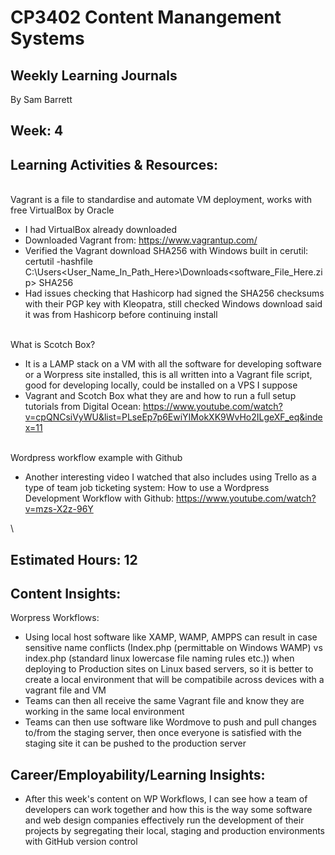# CP3402 Content Manangement Systems
## Weekly Learning Journals

By Sam Barrett

## Week: 4

## Learning Activities & Resources:

\
Vagrant is a file to standardise and automate VM deployment, works with free VirtualBox by Oracle
- I had VirtualBox already downloaded
- Downloaded Vagrant from: https://www.vagrantup.com/
- Verified the Vagrant download SHA256 with Windows built in cerutil: certutil -hashfile C:\Users\<User_Name_In_Path_Here>\Downloads\<software_File_Here.zip> SHA256 
- Had issues checking that Hashicorp had signed the SHA256 checksums with their PGP key with Kleopatra, still checked Windows download said it was from Hashicorp before continuing install

\
What is Scotch Box?
- It is a LAMP stack on a VM with all the software for developing software or a Worpress site installed, this is all written into a Vagrant file script, good for developing locally, could be installed on a VPS I suppose
- Vagrant and Scotch Box what they are and how to run a full setup tutorials from Digital Ocean: https://www.youtube.com/watch?v=cpQNCsiVyWU&list=PLseEp7p6EwiYIMokXK9WvHo2ILgeXF_eq&index=11

\
Wordpress workflow example with Github
- Another interesting video I watched that also includes using Trello as a type of team job ticketing system: How to use a Wordpress Development Workflow with Github: https://www.youtube.com/watch?v=mzs-X2z-96Y

\

## Estimated Hours: 12

## Content Insights:
Worpress Workflows:
- Using local host software like XAMP, WAMP, AMPPS can result in case sensitive name conflicts (Index.php (permittable on Windows WAMP) vs index.php (standard linux lowercase file naming rules etc.)) when deploying to Production sites on Linux based servers, so it is better to create a local environment that will be compatibile across devices with a vagrant file and VM
- Teams can then all receive the same Vagrant file and know they are working in the same local environment
- Teams can then use software like Wordmove to push and pull changes to/from the staging server, then once everyone is satisfied with the staging site it can be pushed to the production server

## Career/Employability/Learning Insights:
- After this week's content on WP Workflows, I can see how a team of developers can work together and how this is the way some software and web design companies effectively run the development of their projects by segregating their local, staging and production environments with GitHub version control
